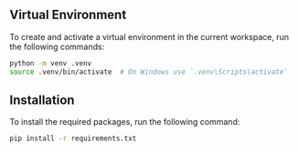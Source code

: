 ## Virtual Environment

To create and activate a virtual environment in the current workspace, run the following commands:

```sh
python -m venv .venv
source .venv/bin/activate  # On Windows use `.venv\Scripts\activate`
```

## Installation

To install the required packages, run the following command:

```sh
pip install -r requirements.txt
```